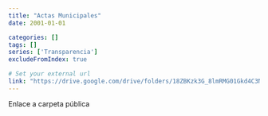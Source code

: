 ```yaml
---
title: "Actas Municipales"
date: 2001-01-01

categories: []
tags: []
series: ['Transparencia']
excludeFromIndex: true

# Set your external url
link: "https://drive.google.com/drive/folders/18ZBKzk3G_8lmRMG01Gkd4C3NKy1NvNRf?usp=sharing"
---
```

Enlace a carpeta pública